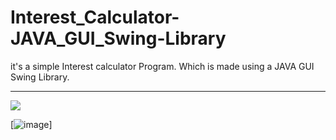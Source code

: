 # Interest_Calculator-JAVA_GUI_Swing-Library
it's a simple Interest calculator Program. Which is made using a JAVA GUI Swing Library.

---

![](https://linkpicture.com/q/demo.gif)








[![image](https://www.linkpicture.com/q/demo.gif)]
